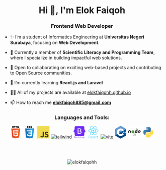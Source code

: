 <h1 align="center">Hi 👋, I'm Elok Faiqoh</h1>
<h3 align="center">Frontend Web Developer</h3>

- ✨ I’m a student of Informatics Engineering at **Universitas Negeri Surabaya**, focusing on **Web Development**.

- 🔧 Currently a member of **Scientific Literacy and Programming Team**, where I specialize in building impactful web solutions.

- 🚀 Open to collaborating on exciting web-based projects and contributing to Open Source communities.

- 🌱 I’m currently learning **React.js and Laravel**

- 👨‍💻 All of my projects are available at [elokfaiqohh.github.io](elokfaiqohh.github.io)

- 📫 How to reach me **elokfaiqoh885@gmail.com**

<h3 align="center">Languages and Tools:</h3>
<p align="center"> 
<a href="https://www.w3.org/html/" target="_blank" rel="noreferrer"> <img src="https://raw.githubusercontent.com/devicons/devicon/master/icons/html5/html5-original-wordmark.svg" alt="html5" width="40" height="40"/> </a> 
<a href="https://www.w3schools.com/css/" target="_blank" rel="noreferrer"> <img src="https://raw.githubusercontent.com/devicons/devicon/master/icons/css3/css3-original-wordmark.svg" alt="css3" width="40" height="40"/> </a> 
<a href="https://developer.mozilla.org/en-US/docs/Web/JavaScript" target="_blank" rel="noreferrer"> <img src="https://raw.githubusercontent.com/devicons/devicon/master/icons/javascript/javascript-original.svg" alt="javascript" width="40" height="40"/> </a> 
<a href="https://tailwindcss.com/" target="_blank" rel="noreferrer"> <img src="https://www.vectorlogo.zone/logos/tailwindcss/tailwindcss-icon.svg" alt="tailwind" width="40" height="40"/> </a>
<a href="https://getbootstrap.com" target="_blank" rel="noreferrer"> <img src="https://raw.githubusercontent.com/devicons/devicon/master/icons/bootstrap/bootstrap-plain-wordmark.svg" alt="bootstrap" width="40" height="40"/> </a> 
<a href="https://reactjs.org/" target="_blank" rel="noreferrer"> <img src="https://raw.githubusercontent.com/devicons/devicon/master/icons/react/react-original-wordmark.svg" alt="react" width="40" height="40"/> </a> 
<a href="https://vitejs.dev/" target="_blank" rel="noreferrer"> <img src="https://vitejs.dev/logo.svg" alt="vite" width="40" height="40"/> </a> 
<a href="https://www.w3schools.com/cpp/" target="_blank" rel="noreferrer"> <img src="https://raw.githubusercontent.com/devicons/devicon/master/icons/cplusplus/cplusplus-original.svg" alt="cplusplus" width="40" height="40"/> </a> 
<a href="https://nodejs.org" target="_blank" rel="noreferrer"> <img src="https://raw.githubusercontent.com/devicons/devicon/master/icons/nodejs/nodejs-original-wordmark.svg" alt="nodejs" width="40" height="40"/> </a> 
<a href="https://www.python.org" target="_blank" rel="noreferrer"> <img src="https://raw.githubusercontent.com/devicons/devicon/master/icons/python/python-original.svg" alt="python" width="40" height="40"/> </a> </p>
<br/><br/>

<p align="center"><img align="center" src="https://github-readme-stats.vercel.app/api/top-langs?username=elokfaiqohh&show_icons=true&locale=en&layout=compact" alt="elokfaiqohh" /></p>
